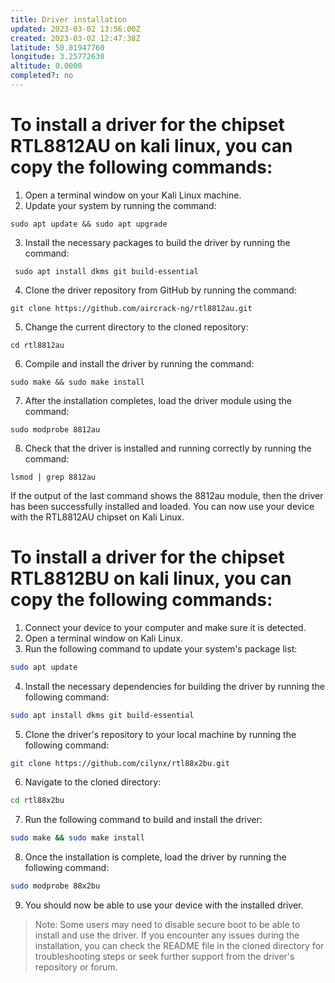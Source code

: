 ```yaml
---
title: Driver installation
updated: 2023-03-02 13:56:00Z
created: 2023-03-02 12:47:38Z
latitude: 50.81947760
longitude: 3.25772630
altitude: 0.0000
completed?: no
---
```


# To install a driver for the chipset **RTL8812AU** on kali linux, you can copy the following commands:

1.  Open a terminal window on your Kali Linux machine.
2.  Update your system by running the command:

```
sudo apt update && sudo apt upgrade
```

3.  Install the necessary packages to build the driver by running the command:

```
 sudo apt install dkms git build-essential 
```

4.  Clone the driver repository from GitHub by running the command:

```
git clone https://github.com/aircrack-ng/rtl8812au.git
```

5.  Change the current directory to the cloned repository:

```
cd rtl8812au
```

6.  Compile and install the driver by running the command:

```
sudo make && sudo make install
```

7.  After the installation completes, load the driver module using the command:

```
sudo modprobe 8812au
```

8.  Check that the driver is installed and running correctly by running the command:

```
lsmod | grep 8812au
```

If the output of the last command shows the 8812au module, then the driver has been successfully installed and loaded.
You can now use your device with the RTL8812AU chipset on Kali Linux.

# To install a driver for the chipset **RTL8812BU** on kali linux, you can copy the following commands:

1.  Connect your device to your computer and make sure it is detected.
2.  Open a terminal window on Kali Linux.
3.  Run the following command to update your system's package list:

```bash
sudo apt update
```

4.  Install the necessary dependencies for building the driver by running the following command:

```bash
sudo apt install dkms git build-essential
```

5.  Clone the driver's repository to your local machine by running the following command:

```bash
git clone https://github.com/cilynx/rtl88x2bu.git
```

6.  Navigate to the cloned directory:

```bash
cd rtl88x2bu
```

7.  Run the following command to build and install the driver:

```bash
sudo make && sudo make install
```

8.  Once the installation is complete, load the driver by running the following command:

```bash
sudo modprobe 88x2bu
```

9.  You should now be able to use your device with the installed driver.

> Note: Some users may need to disable secure boot to be able to install and use the driver. If you encounter any issues during the installation, you can check the README file in the cloned directory for troubleshooting steps or seek further support from the driver's repository or forum.